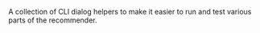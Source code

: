 A collection of CLI dialog helpers to make it easier to run and test various parts of the recommender.
